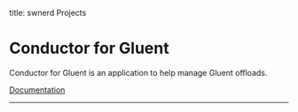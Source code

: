title: swnerd Projects

<!---
<img src="img/swnerd.png" alt="icon" style="width:512px;height:512px;"><p>
--->

# Conductor for Gluent

Conductor for Gluent is an application to help manage Gluent offloads. 

<a href="/c4g-doc/index.html">Documentation</a>

----------

